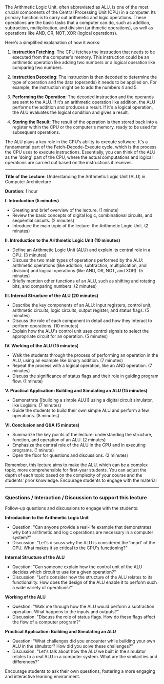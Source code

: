 The Arithmetic Logic Unit, often abbreviated as ALU, is one of the most crucial components of the Central Processing Unit (CPU) in a computer. Its primary function is to carry out arithmetic and logic operations. These operations are the basic tasks that a computer can do, such as addition, subtraction, multiplication, and division (arithmetic operations), as well as operations like AND, OR, NOT, XOR (logical operations). 

Here's a simplified explanation of how it works:

1. **Instruction Fetching**: The CPU fetches the instruction that needs to be executed from the computer's memory. This instruction could be an arithmetic operation like adding two numbers or a logical operation like comparing two numbers.

2. **Instruction Decoding**: The instruction is then decoded to determine the type of operation and the data (operands) it needs to be applied on. For example, the instruction might be to add the numbers 4 and 5.

3. **Performing the Operation**: The decoded instruction and the operands are sent to the ALU. If it's an arithmetic operation like addition, the ALU performs the addition and produces a result. If it's a logical operation, the ALU evaluates the logical condition and gives a result.

4. **Storing the Result**: The result of the operation is then stored back into a register within the CPU or the computer's memory, ready to be used for subsequent operations.

The ALU plays a key role in the CPU's ability to execute software. It's a fundamental part of the Fetch-Decode-Execute cycle, which is the process the CPU uses to execute instructions. Essentially, you can think of the ALU as the 'doing' part of the CPU, where the actual computations and logical operations are carried out based on the instructions it receives.


---
**Title of the Lecture**: Understanding the Arithmetic Logic Unit (ALU) in Computer Architecture

**Duration**: 1 hour

**I. Introduction (5 minutes)**

- Greeting and brief overview of the lecture. (1 minute)
- Review the basic concepts of digital logic, combinational circuits, and sequential circuits. (2 minutes)
- Introduce the main topic of the lecture: the Arithmetic Logic Unit. (2 minutes)

**II. Introduction to the Arithmetic Logic Unit (10 minutes)**

- Define an Arithmetic Logic Unit (ALU) and explain its central role in a CPU. (3 minutes)
- Discuss the two main types of operations performed by the ALU: arithmetic operations (like addition, subtraction, multiplication, and division) and logical operations (like AND, OR, NOT, and XOR). (5 minutes)
- Briefly mention other functions of an ALU, such as shifting and rotating bits, and comparing numbers. (2 minutes)

**III. Internal Structure of the ALU (20 minutes)**

- Describe the key components of an ALU: input registers, control unit, arithmetic circuits, logic circuits, output register, and status flags. (5 minutes)
- Discuss the role of each component in detail and how they interact to perform operations. (10 minutes)
- Explain how the ALU's control unit uses control signals to select the appropriate circuit for an operation. (5 minutes)

**IV. Working of the ALU (15 minutes)**

- Walk the students through the process of performing an operation in the ALU, using an example like binary addition. (7 minutes)
- Repeat the process with a logical operation, like an AND operation. (7 minutes)
- Discuss the significance of status flags and their role in guiding program flow. (1 minute)

**V. Practical Application: Building and Simulating an ALU (15 minutes)**

- Demonstrate [[building a simple ALU]] using a digital circuit simulator, like Logisim. (7 minutes)
- Guide the students to build their own simple ALU and perform a few operations. (8 minutes)

**VI. Conclusion and Q&A (5 minutes)**

- Summarize the key points of the lecture: understanding the structure, function, and operation of an ALU. (2 minutes)
- Emphasize the central role of the ALU in the CPU and in executing programs. (1 minute)
- Open the floor for questions and discussions. (2 minutes)

Remember, this lecture aims to make the ALU, which can be a complex topic, more comprehensible for first-year students. You can adjust the depth of each topic based on the complexity of your course and the students' prior knowledge. Encourage students to engage with the material


---
### Questions / Interaction / Discussion to support this lecture 

Follow-up questions and discussions to engage with the students:

**Introduction to the Arithmetic Logic Unit**

- Question: "Can anyone provide a real-life example that demonstrates why both arithmetic and logic operations are necessary in a computer system?" 
- Discussion: "Let's discuss why the ALU is considered the 'heart' of the CPU. What makes it so critical to the CPU's functioning?"

**Internal Structure of the ALU**

- Question: "Can someone explain how the control unit of the ALU decides which circuit to use for a given operation?"
- Discussion: "Let's consider how the structure of the ALU relates to its functionality. How does the design of the ALU enable it to perform such a wide variety of operations?"

**Working of the ALU**

- Question: "Walk me through how the ALU would perform a subtraction operation. What happens to the inputs and outputs?"
- Discussion: "Discuss the role of status flags. How do these flags affect the flow of a computer program?"

**Practical Application: Building and Simulating an ALU**

- Question: "What challenges did you encounter while building your own ALU in the simulator? How did you solve these challenges?"
- Discussion: "Let's talk about how the ALU we built in the simulator relates to a real ALU in a computer system. What are the similarities and differences?"

Encourage students to ask their own questions, fostering a more engaging and interactive learning environment.